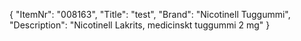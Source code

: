 {
  "ItemNr": "008163",
  "Title": "test",
  "Brand": "Nicotinell Tuggummi",
  "Description": "Nicotinell Lakrits, medicinskt tuggummi 2 mg"
}